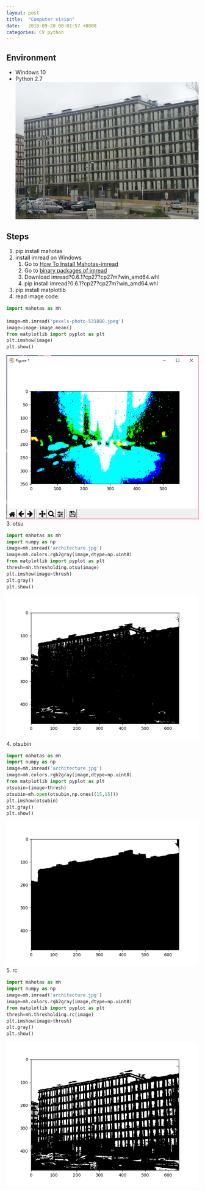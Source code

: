 ```yaml
---
layout: post
title:  "Computer vision"
date:   2018-09-20 00:01:57 +0800
categories: CV python
---
```

## Environment
* Windows 10
* Python 2.7
![architecture](/assets/architecture.jpg)

## Steps
1. pip install mahotas
2. install imread on Windows
    1. Go to [How To Install Mahotas-imread](https://imread.readthedocs.io/en/latest/install.html)
    2. Go to [binary packages of imread ](https://www.lfd.uci.edu/~gohlke/pythonlibs/#imread)
    3. Download imread?0.6.1?cp27?cp27m?win_amd64.whl
    4. pip install imread?0.6.1?cp27?cp27m?win_amd64.whl
2. pip install matplotlib
2. read image code:  

```python
import mahotas as mh

image=mh.imread('pexels-photo-531880.jpeg')
image=image-image.mean()
from matplotlib import pyplot as plt
plt.imshow(image)
plt.show()
```
![cv-read-image](/assets/cv-read-image.png)
3. otsu
```python
import mahotas as mh
import numpy as np
image=mh.imread('architecture.jpg')
image=mh.colors.rgb2gray(image,dtype=np.uint8)
from matplotlib import pyplot as plt
thresh=mh.thresholding.otsu(image)
plt.imshow(image>thresh)
plt.gray()
plt.show()
```
![cv-otsu](/assets/cv-otsu.png)
4. otsubin
```python
import mahotas as mh
import numpy as np
image=mh.imread('architecture.jpg')
image=mh.colors.rgb2gray(image,dtype=np.uint8)
from matplotlib import pyplot as plt
otsubin=(image>thresh)
otsubin=mh.open(otsubin,np.ones((15,15)))
plt.imshow(otsubin)
plt.gray()
plt.show()
```
![cv-otsubin](/assets/cv-otsubin.png)
5. rc
```python
import mahotas as mh
import numpy as np
image=mh.imread('architecture.jpg')
image=mh.colors.rgb2gray(image,dtype=np.uint8)
from matplotlib import pyplot as plt
thresh=mh.thresholding.rc(image)
plt.imshow(image>thresh)
plt.gray()
plt.show()
```
![cv-rc](/assets/cv-rc.png)
